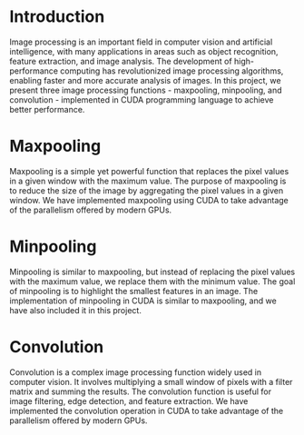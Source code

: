 # Introduction
Image processing is an important field in computer vision and artificial intelligence, with many applications in areas such as object recognition, feature extraction, and image analysis. The development of high-performance computing has revolutionized image processing algorithms, enabling faster and more accurate analysis of images. In this project, we present three image processing functions - maxpooling, minpooling, and convolution - implemented in CUDA programming language to achieve better performance.

# Maxpooling
Maxpooling is a simple yet powerful function that replaces the pixel values in a given window with the maximum value. The purpose of maxpooling is to reduce the size of the image by aggregating the pixel values in a given window. We have implemented maxpooling using CUDA to take advantage of the parallelism offered by modern GPUs.

# Minpooling
Minpooling is similar to maxpooling, but instead of replacing the pixel values with the maximum value, we replace them with the minimum value. The goal of minpooling is to highlight the smallest features in an image. The implementation of minpooling in CUDA is similar to maxpooling, and we have also included it in this project.

# Convolution
Convolution is a complex image processing function widely used in computer vision. It involves multiplying a small window of pixels with a filter matrix and summing the results. The convolution function is useful for image filtering, edge detection, and feature extraction. We have implemented the convolution operation in CUDA to take advantage of the parallelism offered by modern GPUs.

